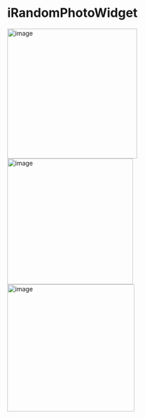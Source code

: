 # iRandomPhotoWidget
<img width="296" alt="image" src="https://github.com/dicky1435/iRandomPhotoWidget/assets/45350950/3db87a2a-e283-47c7-8c71-1b677e1ad3ca">
<img width="287" alt="image" src="https://github.com/dicky1435/iRandomPhotoWidget/assets/45350950/3096e116-f093-4e10-8a2a-3c96578dcb80">
<img width="290" alt="image" src="https://github.com/dicky1435/iRandomPhotoWidget/assets/45350950/006f7aed-3e02-48b8-af68-7942344064ec">

